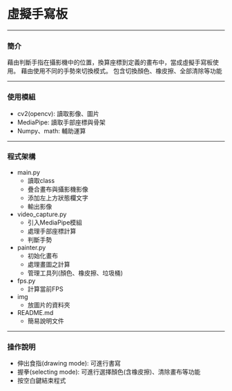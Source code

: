 # 虛擬手寫板
***
### 簡介
藉由判斷手指在攝影機中的位置，換算座標到定義的畫布中，當成虛擬手寫板使用。
藉由使用不同的手勢來切換模式。
包含切換顏色、橡皮擦、全部清除等功能
***
### 使用模組
- cv2(opencv): 讀取影像、圖片
- MediaPipe: 讀取手部座標與骨架
- Numpy、math: 輔助運算
***
### 程式架構
- main.py
    - 讀取class
    - 疊合畫布與攝影機影像
    - 添加左上方狀態欄文字
    - 輸出影像
- video_capture.py
    - 引入MediaPipe模組
    - 處理手部座標計算
    - 判斷手勢
- painter.py
    - 初始化畫布
    - 處理畫圖之計算
    - 管理工具列(顏色、橡皮擦、垃圾桶)
- fps.py
    - 計算當前FPS
- img
    - 放圖片的資料夾
- README.md
    - 簡易說明文件
***
### 操作說明
- 伸出食指(drawing mode): 可進行書寫
- 握拳(selecting mode): 可進行選擇顏色(含橡皮擦)、清除畫布等功能
- 按空白鍵結束程式